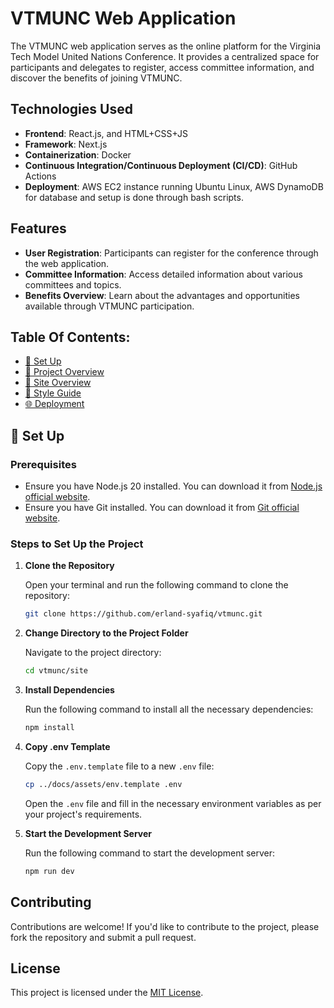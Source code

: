 # VTMUNC Web Application

The VTMUNC web application serves as the online platform for the Virginia Tech Model United Nations Conference. It provides a centralized space for participants and delegates to register, access committee information, and discover the benefits of joining VTMUNC.

## Technologies Used

- **Frontend**: React.js, and HTML+CSS+JS
- **Framework**: Next.js 
- **Containerization**: Docker
- **Continuous Integration/Continuous Deployment (CI/CD)**: GitHub Actions
- **Deployment**: AWS EC2 instance running Ubuntu Linux, AWS DynamoDB for database and setup is done through bash scripts. 

## Features

- **User Registration**: Participants can register for the conference through the web application.
- **Committee Information**: Access detailed information about various committees and topics.
- **Benefits Overview**: Learn about the advantages and opportunities available through VTMUNC participation.

## Table Of Contents:

- [🚀 Set Up](#set-up)
- [📂 Project Overview](docs/project-overview.md)
- [📙 Site Overview](docs/site-overview.md)
- [🎨 Style Guide](docs/style-guide.md)
- [🌐 Deployment](docs/deployment.md)

## 🚀 Set Up
### Prerequisites

- Ensure you have Node.js 20 installed. You can download it from [Node.js official website](https://nodejs.org/).
- Ensure you have Git installed. You can download it from [Git official website](https://git-scm.com/).

### Steps to Set Up the Project

1. **Clone the Repository**

   Open your terminal and run the following command to clone the repository:

   ```bash
   git clone https://github.com/erland-syafiq/vtmunc.git
   ```

2. **Change Directory to the Project Folder**

   Navigate to the project directory:

   ```bash
   cd vtmunc/site
   ```

3. **Install Dependencies**

   Run the following command to install all the necessary dependencies:

   ```bash
   npm install
   ```

4. **Copy .env Template**

   Copy the `.env.template` file to a new `.env` file:

   ```bash
   cp ../docs/assets/env.template .env
   ```

   Open the `.env` file and fill in the necessary environment variables as per your project's requirements.

5. **Start the Development Server**

   Run the following command to start the development server:

   ```bash
   npm run dev
   ```

## Contributing

Contributions are welcome! If you'd like to contribute to the project, please fork the repository and submit a pull request.

## License

This project is licensed under the [MIT License](LICENSE).